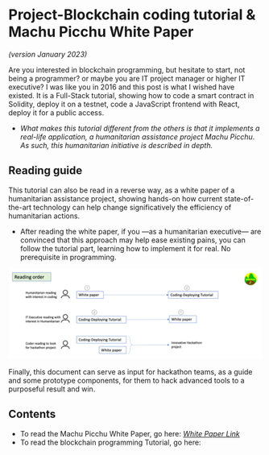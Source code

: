 # Project-Blockchain coding tutorial & Machu Picchu White Paper
*(version January 2023)*

Are you interested in blockchain programming, but hesitate to start, not being a programmer? or maybe you are IT project manager or higher IT executive? I was like you in 2016 and this post is what I wished have existed. It is a Full-Stack tutorial, showing how to code a smart contract in Solidity, deploy it on a testnet, code a JavaScript frontend with React, deploy it for a public access.

- *What makes this tutorial different from the others is that it implements a real-life application, a humanitarian assistance project Machu Picchu. As such, this humanitarian initiative is described in depth.*

##	Reading guide
This tutorial can also be read in a reverse way, as a white paper of a humanitarian assistance project, showing hands-on how current state-of-the-art technology can help change significatively the efficiency of humanitarian actions.
- After reading the white paper, if you —as a humanitarian executive— are convinced that this approach may help ease existing pains, you can follow the tutorial part, learning how to implement it for real. No prerequisite in programming.

![reading guide](./images/00-Reading%20guide.png)

Finally, this document can serve as input for hackathon teams, as a guide and some prototype components, for them to hack advanced tools to a purposeful result and win.

## Contents
- To read the Machu Picchu White Paper, go here: [*White Paper Link*](./README_1.md)
- To read the blockchain programming Tutorial, go here: 